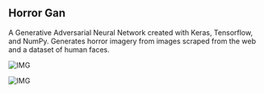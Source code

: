 ## Horror Gan

A Generative Adversarial Neural Network created with Keras, Tensorflow, and NumPy. Generates horror imagery from images scraped from the web and a dataset of human faces.

![IMG](https://ibb.co/kQ0ZvZm)

![IMG](https://ibb.co/vhPfVzV)

